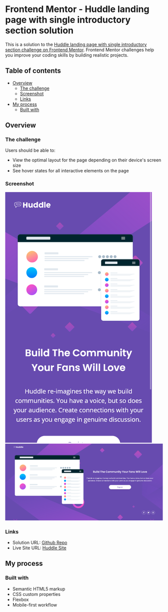 # Frontend Mentor - Huddle landing page with single introductory section solution

This is a solution to the [Huddle landing page with single introductory section challenge on Frontend Mentor](https://www.frontendmentor.io/challenges/huddle-landing-page-with-a-single-introductory-section-B_2Wvxgi0). Frontend Mentor challenges help you improve your coding skills by building realistic projects.

## Table of contents

-   [Overview](#overview)
    -   [The challenge](#the-challenge)
    -   [Screenshot](#screenshot)
    -   [Links](#links)
-   [My process](#my-process)
    -   [Built with](#built-with)

## Overview

### The challenge

Users should be able to:

-   View the optimal layout for the page depending on their device's screen size
-   See hover states for all interactive elements on the page

### Screenshot

![](./screenshot/Mobile.png)
![](./screenshot/Desktop.png)

### Links

-   Solution URL: [Github Repo](https://github.com/Iam-benley/Huddle-landing-page)
-   Live Site URL: [Huddle Site](https://huddle-landing-page-190123.netlify.app/)

## My process

### Built with

-   Semantic HTML5 markup
-   CSS custom properties
-   Flexbox
-   Mobile-first workflow
